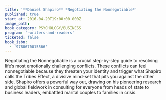 ```yaml
---
title: '**Daniel Shapiro** *Negotiating the Nonnegotiable*'
published: true
start_at: 2016-04-20T19:00:00.000Z
image_path:
book_category: PSYCHOLOGY/BUSINESS
program: '-writers-and-readers'
ticketed: false
book_isbn:
  - '9780670015566'
---
```



Negotiating the Nonnegotiable is a crucial step-by-step guide to resolving life’s most emotionally challenging conflicts. These conflicts can feel nonnegotiable because they threaten your identity and trigger what Shapiro calls the Tribes Effect, a divisive mind-set that pits you against the other side. Shapiro offers a powerful way out, drawing on his pioneering research and global fieldwork in consulting for everyone from heads of state to business leaders, embattled marital couples to families in crisis.